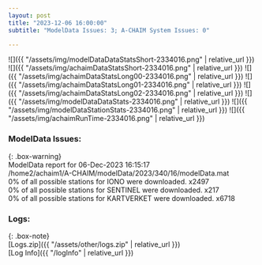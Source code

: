 ```yaml
---
layout: post
title: "2023-12-06 16:00:00"
subtitle: "ModelData Issues: 3; A-CHAIM System Issues: 0"

---
```


![]({{ "/assets/img/modelDataDataStatsShort-2334016.png" | relative_url }})
![]({{ "/assets/img/achaimDataStatsShort-2334016.png" | relative_url }})
![]({{ "/assets/img/achaimDataStatsLong00-2334016.png" | relative_url }})
![]({{ "/assets/img/achaimDataStatsLong01-2334016.png" | relative_url }})
![]({{ "/assets/img/achaimDataStatsLong02-2334016.png" | relative_url }})
![]({{ "/assets/img/modelDataDataStats-2334016.png" | relative_url }})
![]({{ "/assets/img/modelDataStationStats-2334016.png" | relative_url }})
![]({{ "/assets/img/achaimRunTime-2334016.png" | relative_url }})


### ModelData Issues:  
  
{: .box-warning}  
 ModelData report for 06-Dec-2023 16:15:17   
 /home2/achaim1/A-CHAIM/modelData/2023/340/16/modelData.mat   
 0% of all possible stations for IONO were downloaded. x2497   
 0% of all possible stations for SENTINEL were downloaded. x217   
 0% of all possible stations for KARTVERKET were downloaded. x6718   
  


### Logs:  
  
{: .box-note}  
[Logs.zip]({{ "/assets/other/logs.zip" | relative_url }})  
[Log Info]({{ "/logInfo" | relative_url }})  
